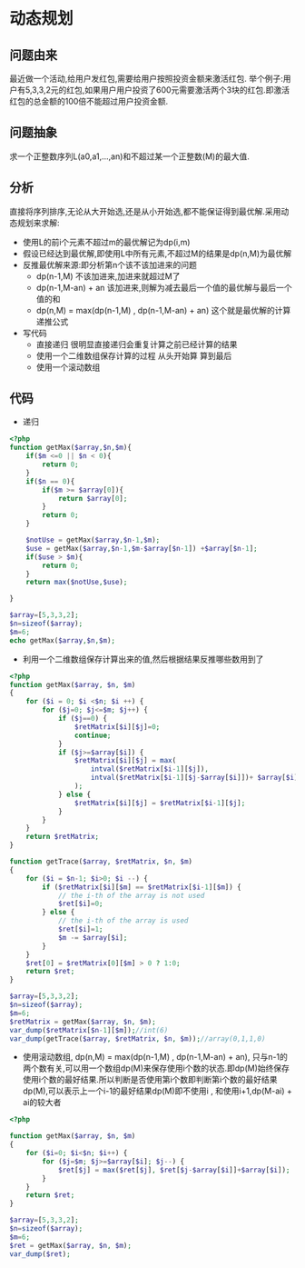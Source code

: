 # 动态规划
## 问题由来
最近做一个活动,给用户发红包,需要给用户按照投资金额来激活红包.
举个例子:用户有5,3,3,2元的红包,如果用户用户投资了600元需要激活两个3块的红包.即激活红包的总金额的100倍不能超过用户投资金额.
## 问题抽象
求一个正整数序列L(a0,a1,...,an)和不超过某一个正整数(M)的最大值.
## 分析
直接将序列排序,无论从大开始选,还是从小开始选,都不能保证得到最优解.采用动态规划来求解:
- 使用L的前i个元素不超过m的最优解记为dp(i,m)
- 假设已经达到最优解,即使用L中所有元素,不超过M的结果是dp(n,M)为最优解
- 反推最优解来源:即分析第n个该不该加进来的问题
  - dp(n-1,M) 不该加进来,加进来就超过M了
  - dp(n-1,M-an) + an 该加进来,则解为减去最后一个值的最优解与最后一个值的和
  - dp(n,M) = max(dp(n-1,M) , dp(n-1,M-an) + an) 这个就是最优解的计算递推公式
- 写代码
  - 直接递归 很明显直接递归会重复计算之前已经计算的结果
  - 使用一个二维数组保存计算的过程 从头开始算 算到最后 
  - 使用一个滚动数组
## 代码
- 递归
```php
<?php
function getMax($array,$n,$m){
    if($m <=0 || $n < 0){
        return 0;
    }
    if($n == 0){
        if($m >= $array[0]){
            return $array[0];
        }
        return 0;
    } 

    $notUse = getMax($array,$n-1,$m);
    $use = getMax($array,$n-1,$m-$array[$n-1]) +$array[$n-1];
    if($use > $m){
        return 0;
    }
    return max($notUse,$use);

}

$array=[5,3,3,2];
$n=sizeof($array);
$m=6;
echo getMax($array,$n,$m);
```
- 利用一个二维数组保存计算出来的值,然后根据结果反推哪些数用到了
```php
<?php
function getMax($array, $n, $m)
{
    for ($i = 0; $i <$n; $i ++) {
        for ($j=0; $j<=$m; $j++) {
            if ($j==0) {
                $retMatrix[$i][$j]=0;
                continue;
            }
            if ($j>=$array[$i]) {
                $retMatrix[$i][$j] = max(
                    intval($retMatrix[$i-1][$j]),
                    intval($retMatrix[$i-1][$j-$array[$i]])+ $array[$i]
                );
            } else {
                $retMatrix[$i][$j] = $retMatrix[$i-1][$j];
            }
        }
    }
    return $retMatrix;
}

function getTrace($array, $retMatrix, $n, $m)
{
    for ($i = $n-1; $i>0; $i --) {
        if ($retMatrix[$i][$m] == $retMatrix[$i-1][$m]) {
            // the i-th of the array is not used
            $ret[$i]=0;
        } else {
            // the i-th of the array is used
            $ret[$i]=1;
            $m -= $array[$i];
        }
    }
    $ret[0] = $retMatrix[0][$m] > 0 ? 1:0;
    return $ret;
}

$array=[5,3,3,2];
$n=sizeof($array);
$m=6;
$retMatrix = getMax($array, $n, $m);
var_dump($retMatrix[$n-1][$m]);//int(6)
var_dump(getTrace($array, $retMatrix, $n, $m));//array(0,1,1,0)
```
- 使用滚动数组, dp(n,M) = max(dp(n-1,M) , dp(n-1,M-an) + an), 只与n-1的两个数有关,可以用一个数组dp(M)来保存使用i个数的状态.即dp(M)始终保存使用i个数的最好结果.所以判断是否使用第i个数即判断第i个数的最好结果dp(M),可以表示上一个i-1的最好结果dp(M)即不使用i , 和使用i+1,dp(M-ai) + ai的较大者
```php
<?php

function getMax($array, $n, $m)
{
    for ($i=0; $i<$n; $i++) {
        for ($j=$m; $j>=$array[$i]; $j--) {
            $ret[$j] = max($ret[$j], $ret[$j-$array[$i]]+$array[$i]);
        }
    }
    return $ret;
}

$array=[5,3,3,2];
$n=sizeof($array);
$m=6;
$ret = getMax($array, $n, $m);
var_dump($ret);
```
 
